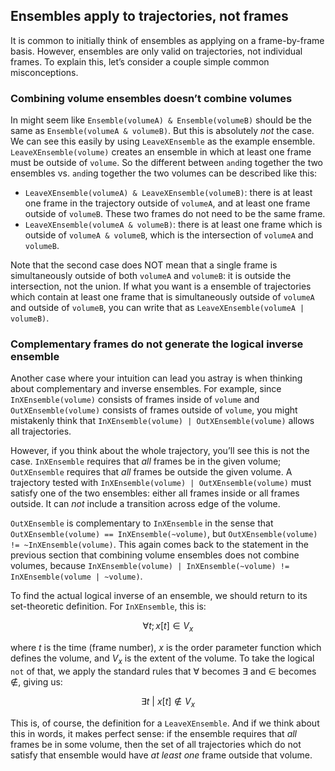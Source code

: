 ## Ensembles apply to trajectories, not frames

It is common to initially think of ensembles as applying on a frame-by-frame
basis. However, ensembles are only valid on trajectories, not individual
frames. To explain this, let’s consider a couple simple common misconceptions.

### Combining volume ensembles doesn’t combine volumes

In might seem like `Ensemble(volumeA) & Ensemble(volumeB)` should be the same
as `Ensemble(volumeA & volumeB)`. But this is absolutely *not* the case. We can
see this easily by using `LeaveXEnsemble` as the example ensemble.
`LeaveXEnsemble(volume)` creates an ensemble in which at least one frame must
be outside of `volume`. So the different between `and`ing together the two
ensembles vs. `and`ing together the two volumes can be described like this:

* `LeaveXEnsemble(volumeA) & LeaveXEnsemble(volumeB)`: there is at least one
frame in the trajectory outside of `volumeA`, and at least one frame outside of
`volumeB`. These two frames do not need to be the same frame.
* `LeaveXEnsemble(volumeA & volumeB)`: there is at least one frame which is
outside of `volumeA & volumeB`, which is the intersection of `volumeA` and
`volumeB`.

Note that the second case does NOT mean that a single frame is simultaneously
outside of both `volumeA` and `volumeB`: it is outside the intersection, not
the union. If what you want is a ensemble of trajectories which contain at
least one frame that is simultaneously outside of `volumeA` and outside of
`volumeB`, you can write that as `LeaveXEnsemble(volumeA | volumeB)`.

### Complementary frames do not generate the logical inverse ensemble

Another case where your intuition can lead you astray is when thinking about
complementary and inverse ensembles. For example, since `InXEnsemble(volume)`
consists of frames inside of `volume` and `OutXEnsemble(volume)` consists of
frames outside of `volume`, you might mistakenly think that
`InXEnsemble(volume) | OutXEnsemble(volume)` allows all trajectories.

However, if you think about the whole trajectory, you’ll see this is not the
case. `InXEnsemble` requires that *all* frames be in the given volume;
`OutXEnsemble` requires that *all* frames be outside the given volume. A
trajectory tested with `InXEnsemble(volume) | OutXEnsemble(volume)` must
satisfy one of the two ensembles: either all frames inside or all frames
outside. It can *not* include a transition across edge of the volume.

`OutXEnsemble` is complementary to `InXEnsemble` in the sense that
`OutXEnsemble(volume) == InXEnsemble(~volume)`, but  `OutXEnsemble(volume) !=
~InXEnsemble(volume)`. This again comes back to the statement in the previous
section that combining volume ensembles does not combine volumes, because
`InXEnsemble(volume) | InXEnsemble(~volume) != InXEnsemble(volume | ~volume)`.

To find the actual logical inverse of an ensemble, we should return to its
set-theoretic definition. For `InXEnsemble`, this is:

$$
\forall t; x[t] \in V_x
$$

where $t$ is the time (frame number), $x$ is the order parameter function which
defines the volume, and $V_x$ is the extent of the volume. To take the logical
`not` of that, we apply the standard rules that $\forall$ becomes $\exists$ and
$\in$ becomes $\notin$, giving us:

$$
\exists t\ |\ x[t] \notin V_x
$$

This is, of course, the definition for a `LeaveXEnsemble`. And if we think
about this in words, it makes perfect sense: if the ensemble requires that
*all* frames be in some volume, then the set of all trajectories which do not
satisfy that ensemble would have *at least one* frame outside that volume.
